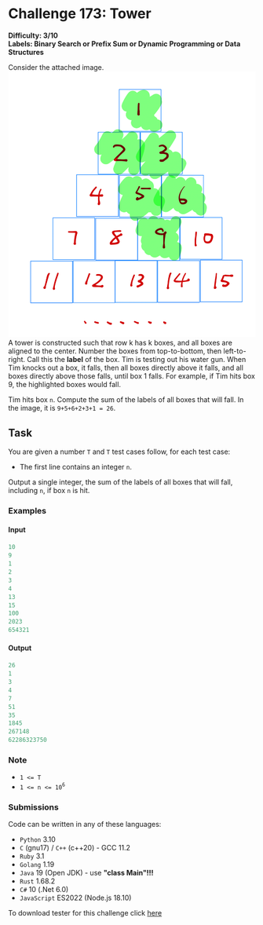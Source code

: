 # Challenge 173: Tower

**Difficulty: 3/10  
Labels: Binary Search or Prefix Sum or Dynamic Programming or Data Structures**

Consider the attached image.
![Tower](img.png)
A tower is constructed such that row k has k boxes, and all boxes are aligned to the center. Number the boxes from top-to-bottom, then left-to-right. Call this the **label** of the box. Tim is testing out his water gun. When Tim knocks out a box, it falls, then all boxes directly above it falls, and all boxes directly above those falls, until box 1 falls. For example, if Tim hits box 9, the highlighted boxes would fall.

Tim hits box `n`. Compute the sum of the labels of all boxes that will fall. In the image, it is `9+5+6+2+3+1 = 26`.

## Task

You are given a number `T` and `T` test cases follow, for each test case:

- The first line contains an integer `n`.

Output a single integer, the sum of the labels of all boxes that will fall, including `n`, if box `n` is hit.

### Examples

#### Input

```rust
10
9
1
2
3
4
13
15
100
2023
654321
```

#### Output

```rust
26
1
3
4
7
51
35
1845
267148
62286323750
```

### Note

- `1 <= T`
- `1 <= n <= 10`<sup>`6`</sup>

### Submissions

Code can be written in any of these languages:

- `Python` 3.10
- `C` (gnu17) / `C++` (c++20) - GCC 11.2
- `Ruby` 3.1
- `Golang` 1.19
- `Java` 19 (Open JDK) - use **"class Main"!!!**
- `Rust` 1.68.2
- `C#` 10 (.Net 6.0)
- `JavaScript` ES2022 (Node.js 18.10)

To download tester for this challenge click [here](https://downgit.github.io/#/home?url=https://github.com/Pomroka/TWT_Challenges_Tester/tree/main/Challenge_173)
